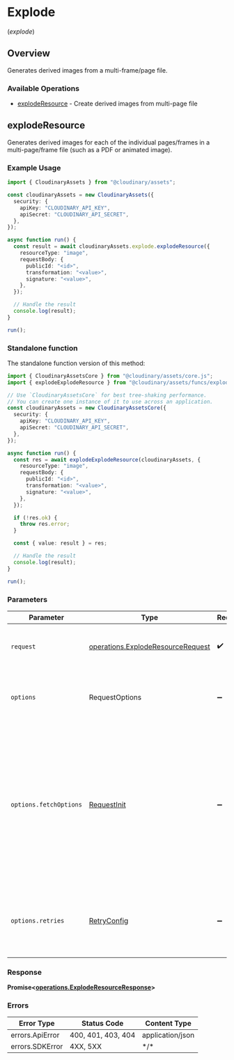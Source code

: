 # Explode
(*explode*)

## Overview

Generates derived images from a multi-frame/page file.

### Available Operations

* [explodeResource](#exploderesource) - Create derived images from multi-page file

## explodeResource

Generates derived images for each of the individual pages/frames in a multi-page/frame file (such as a PDF or animated image).

### Example Usage

```typescript
import { CloudinaryAssets } from "@cloudinary/assets";

const cloudinaryAssets = new CloudinaryAssets({
  security: {
    apiKey: "CLOUDINARY_API_KEY",
    apiSecret: "CLOUDINARY_API_SECRET",
  },
});

async function run() {
  const result = await cloudinaryAssets.explode.explodeResource({
    resourceType: "image",
    requestBody: {
      publicId: "<id>",
      transformation: "<value>",
      signature: "<value>",
    },
  });

  // Handle the result
  console.log(result);
}

run();
```

### Standalone function

The standalone function version of this method:

```typescript
import { CloudinaryAssetsCore } from "@cloudinary/assets/core.js";
import { explodeExplodeResource } from "@cloudinary/assets/funcs/explodeExplodeResource.js";

// Use `CloudinaryAssetsCore` for best tree-shaking performance.
// You can create one instance of it to use across an application.
const cloudinaryAssets = new CloudinaryAssetsCore({
  security: {
    apiKey: "CLOUDINARY_API_KEY",
    apiSecret: "CLOUDINARY_API_SECRET",
  },
});

async function run() {
  const res = await explodeExplodeResource(cloudinaryAssets, {
    resourceType: "image",
    requestBody: {
      publicId: "<id>",
      transformation: "<value>",
      signature: "<value>",
    },
  });

  if (!res.ok) {
    throw res.error;
  }

  const { value: result } = res;

  // Handle the result
  console.log(result);
}

run();
```

### Parameters

| Parameter                                                                                                                                                                      | Type                                                                                                                                                                           | Required                                                                                                                                                                       | Description                                                                                                                                                                    |
| ------------------------------------------------------------------------------------------------------------------------------------------------------------------------------ | ------------------------------------------------------------------------------------------------------------------------------------------------------------------------------ | ------------------------------------------------------------------------------------------------------------------------------------------------------------------------------ | ------------------------------------------------------------------------------------------------------------------------------------------------------------------------------ |
| `request`                                                                                                                                                                      | [operations.ExplodeResourceRequest](../../models/operations/exploderesourcerequest.md)                                                                                         | :heavy_check_mark:                                                                                                                                                             | The request object to use for the request.                                                                                                                                     |
| `options`                                                                                                                                                                      | RequestOptions                                                                                                                                                                 | :heavy_minus_sign:                                                                                                                                                             | Used to set various options for making HTTP requests.                                                                                                                          |
| `options.fetchOptions`                                                                                                                                                         | [RequestInit](https://developer.mozilla.org/en-US/docs/Web/API/Request/Request#options)                                                                                        | :heavy_minus_sign:                                                                                                                                                             | Options that are passed to the underlying HTTP request. This can be used to inject extra headers for examples. All `Request` options, except `method` and `body`, are allowed. |
| `options.retries`                                                                                                                                                              | [RetryConfig](../../lib/utils/retryconfig.md)                                                                                                                                  | :heavy_minus_sign:                                                                                                                                                             | Enables retrying HTTP requests under certain failure conditions.                                                                                                               |

### Response

**Promise\<[operations.ExplodeResourceResponse](../../models/operations/exploderesourceresponse.md)\>**

### Errors

| Error Type         | Status Code        | Content Type       |
| ------------------ | ------------------ | ------------------ |
| errors.ApiError    | 400, 401, 403, 404 | application/json   |
| errors.SDKError    | 4XX, 5XX           | \*/\*              |